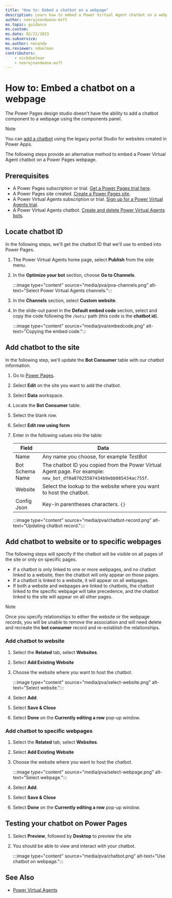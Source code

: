```yaml
---
title: "How to: Embed a chatbot on a webpage"
description: Learn how to embed a Power Virtual Agent chatbot on a webpage in Power Pages.
author: neerajnandwana-msft
ms.topic: guidance
ms.custom: 
ms.date: 02/21/2023
ms.subservice:
ms.author: nenandw 
ms.reviewer: ndoelman
contributors:
    - nickdoelman
    - neerajnandwana-msft
---
```


# How to: Embed a chatbot on a webpage

The Power Pages design studio doesn't have the ability to add a chatbot component to a webpage using the components panel. 

> [!NOTE]
> You can [add a chatbot](/power-apps/maker/portals/add-chatbot) using the legacy portal Studio for websites created in Power Apps.

The following steps provide an alternative method to embed a Power Virtual Agent chatbot on a Power Pages webpage.

## Prerequisites

- A Power Pages subscription or trial. [Get a Power Pages trial here](../getting-started/trial-signup.md).
- A Power Pages site created. [Create a Power Pages site](../getting-started/create-manage.md).
- A Power Virtual Agents subscription or trial. [Sign up for a Power Virtual Agents trial](/power-virtual-agents/sign-up-individual).
- A Power Virtual Agents chatbot. [Create and delete Power Virtual Agents bots](/power-virtual-agents/authoring-first-bot).

## Locate chatbot ID

In the following steps, we'll get the chatbot ID that we'll use to embed into Power Pages.

1. The Power Virtual Agents home page, select **Publish** from the side menu.

1. In the **Optimize your bot** section, choose **Go to Channels**.

    :::image type="content" source="media/pva/pva-channels.png" alt-text="Select Power Virtual Agents channels.":::

1. In the **Channels** section, select **Custom website**.

1. In the slide-out panel in the **Default embed code** section, select and copy the code following the `/bots/` path (this code is the **chatbot id**).

    :::image type="content" source="media/pva/embedcode.png" alt-text="Copying the embed code.":::

## Add chatbot to the site

In the following step, we'll update the **Bot Consumer** table with our chatbot information.

1. Go to [Power Pages](https://aka.ms/mpp).

1. Select **Edit** on the site you want to add the chatbot.

1. Select **Data** workspace.

1. Locate the **Bot Consumer** table.

1. Select the blank row.

1. Select **Edit row using form**

1. Enter in the following values into the table:

    | Field | Data |
    | - | - |
    | Name | Any name you choose, for example *TestBot* |
    | Bot Schema Name | The chatbot ID you copied from the Power Virtual Agent page. For example: `new_bot_df0a07025507434b9ebb085434ac755f`. |
    | Website | Select the lookup to the website where you want to host the chatbot. |
    | Config Json | Key-in parentheses characters. `{}` |
    
    :::image type="content" source="media/pva/chatbot-record.png" alt-text="Updating chatbot record.":::

## Add chatbot to website or to specific webpages

The following steps will specify if the chatbot will be visible on all pages of the site or only on specific pages. 
- If a chatbot is only linked to one or more webpages, and no chatbot linked to a website, then the chatbot will only appear on those pages.
- If a chatbot is linked to a website, it will appear on all webpages.
- If both a website and webpages are linked to chatbots, the chatbot linked to the specific webpage will take precedence, and the chatbot linked to the site will appear on all other pages.

> [!NOTE]
> Once you specify relationships to either the website or the webpage records, you will be unable to remove the association and will need delete and recreate the **bot consumer** record and re-establish the relationships.

### Add chatbot to website

1. Select the **Related** tab, select **Websites**.

1. Select **Add Existing Website**

1. Choose the website where you want to host the chatbot. 

    :::image type="content" source="media/pva/select-website.png" alt-text="Select website.":::

1. Select **Add**.

1. Select **Save & Close**

1. Select **Done** on the **Currently editing a row** pop-up window.

### Add chatbot to specific webpages

1. Select the **Related** tab, select **Websites**.

1. Select **Add Existing Website**

1. Choose the website where you want to host the chatbot. 

    :::image type="content" source="media/pva/select-webpage.png" alt-text="Select webpage.":::

1. Select **Add**.

1. Select **Save & Close**

1. Select **Done** on the **Currently editing a row** pop-up window.

## Testing your chatbot on Power Pages

1. Select **Preview**, followed by **Desktop** to preview the site

1. You should be able to view and interact with your chatbot.

    :::image type="content" source="media/pva/chatbot.png" alt-text="Use chatbot on webpage.":::

## See Also

- [Power Virtual Agents](/power-virtual-agents/)

